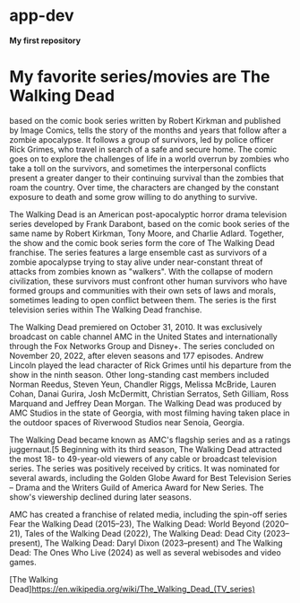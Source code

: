 # app-dev
**My first repository**

# My favorite series/movies are **The Walking Dead**

 based on the comic book series written by Robert Kirkman and published by Image Comics, tells the story of the months and years that follow after a zombie apocalypse. It follows a group of survivors, led by police officer Rick Grimes, who travel in search of a safe and secure home. The comic goes on to explore the challenges of life in a world overrun by zombies who take a toll on the survivors, and sometimes the interpersonal conflicts present a greater danger to their continuing survival than the zombies that roam the country. Over time, the characters are changed by the constant exposure to death and some grow willing to do anything to survive.

 The Walking Dead is an American post-apocalyptic horror drama television series developed by Frank Darabont, based on the comic book series of the same name by Robert Kirkman, Tony Moore, and Charlie Adlard. Together, the show and the comic book series form the core of The Walking Dead franchise. The series features a large ensemble cast as survivors of a zombie apocalypse trying to stay alive under near-constant threat of attacks from zombies known as "walkers". With the collapse of modern civilization, these survivors must confront other human survivors who have formed groups and communities with their own sets of laws and morals, sometimes leading to open conflict between them. The series is the first television series within The Walking Dead franchise.

 The Walking Dead premiered on October 31, 2010. It was exclusively broadcast on cable channel AMC in the United States and internationally through the Fox Networks Group and Disney+. The series concluded on November 20, 2022, after eleven seasons and 177 episodes. Andrew Lincoln played the lead character of Rick Grimes until his departure from the show in the ninth season. Other long-standing cast members included Norman Reedus, Steven Yeun, Chandler Riggs, Melissa McBride, Lauren Cohan, Danai Gurira, Josh McDermitt, Christian Serratos, Seth Gilliam, Ross Marquand and Jeffrey Dean Morgan. The Walking Dead was produced by AMC Studios in the state of Georgia, with most filming having taken place in the outdoor spaces of Riverwood Studios near Senoia, Georgia.

 The Walking Dead became known as AMC's flagship series and as a ratings juggernaut.[5 Beginning with its third season, The Walking Dead attracted the most 18- to 49-year-old viewers of any cable or broadcast television series. The series was positively received by critics. It was nominated for several awards, including the Golden Globe Award for Best Television Series – Drama and the Writers Guild of America Award for New Series. The show's viewership declined during later seasons.

 AMC has created a franchise of related media, including the spin-off series Fear the Walking Dead (2015–23), The Walking Dead: World Beyond (2020–21), Tales of the Walking Dead (2022), The Walking Dead: Dead City (2023–present), The Walking Dead: Daryl Dixon (2023–present) and The Walking Dead: The Ones Who Live (2024) as well as several webisodes and video games.

[The Walking Dead]<https://en.wikipedia.org/wiki/The_Walking_Dead_(TV_series)>
